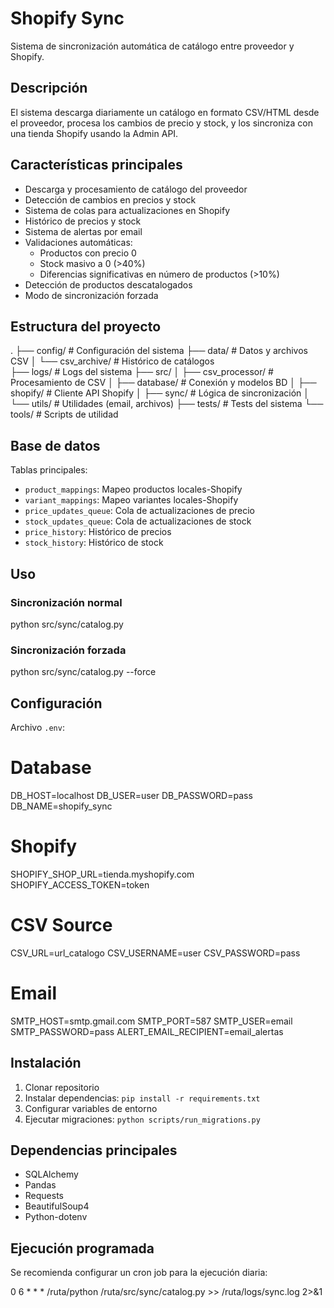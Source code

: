 # Shopify Sync

Sistema de sincronización automática de catálogo entre proveedor y Shopify.

## Descripción

El sistema descarga diariamente un catálogo en formato CSV/HTML desde el proveedor, procesa los cambios de precio y stock, y los sincroniza con una tienda Shopify usando la Admin API.

## Características principales

- Descarga y procesamiento de catálogo del proveedor
- Detección de cambios en precios y stock 
- Sistema de colas para actualizaciones en Shopify
- Histórico de precios y stock
- Sistema de alertas por email
- Validaciones automáticas:
  - Productos con precio 0
  - Stock masivo a 0 (>40%)
  - Diferencias significativas en número de productos (>10%)
- Detección de productos descatalogados
- Modo de sincronización forzada

## Estructura del proyecto

.
├── config/               # Configuración del sistema
├── data/                # Datos y archivos CSV
│   └── csv_archive/     # Histórico de catálogos  
├── logs/                # Logs del sistema
├── src/
│   ├── csv_processor/   # Procesamiento de CSV
│   ├── database/        # Conexión y modelos BD
│   ├── shopify/         # Cliente API Shopify
│   ├── sync/           # Lógica de sincronización
│   └── utils/          # Utilidades (email, archivos)
├── tests/              # Tests del sistema
└── tools/              # Scripts de utilidad

## Base de datos

Tablas principales:
- `product_mappings`: Mapeo productos locales-Shopify
- `variant_mappings`: Mapeo variantes locales-Shopify 
- `price_updates_queue`: Cola de actualizaciones de precio
- `stock_updates_queue`: Cola de actualizaciones de stock
- `price_history`: Histórico de precios
- `stock_history`: Histórico de stock

## Uso

### Sincronización normal

python src/sync/catalog.py

### Sincronización forzada

python src/sync/catalog.py --force

## Configuración

Archivo `.env`:

# Database
DB_HOST=localhost
DB_USER=user
DB_PASSWORD=pass
DB_NAME=shopify_sync

# Shopify
SHOPIFY_SHOP_URL=tienda.myshopify.com
SHOPIFY_ACCESS_TOKEN=token

# CSV Source
CSV_URL=url_catalogo
CSV_USERNAME=user
CSV_PASSWORD=pass

# Email
SMTP_HOST=smtp.gmail.com
SMTP_PORT=587
SMTP_USER=email
SMTP_PASSWORD=pass
ALERT_EMAIL_RECIPIENT=email_alertas

## Instalación

1. Clonar repositorio
2. Instalar dependencias: `pip install -r requirements.txt`
3. Configurar variables de entorno
4. Ejecutar migraciones: `python scripts/run_migrations.py`

## Dependencias principales

- SQLAlchemy
- Pandas  
- Requests
- BeautifulSoup4
- Python-dotenv

## Ejecución programada

Se recomienda configurar un cron job para la ejecución diaria:

0 6 * * * /ruta/python /ruta/src/sync/catalog.py >> /ruta/logs/sync.log 2>&1
